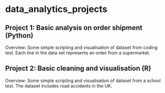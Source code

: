 # data_analytics_projects

## Project 1: Basic analysis on order shipment (Python)

Overview: Some simple scripting and visualisation of dataset from coding test. Each line in the data set represents an order from a supermarket.





## Project 2: Basic cleaning and visualisation (R)

Overview: Some simple scripting and visualisation of dataset from a school test. The dataset includes road accidents in the UK.
